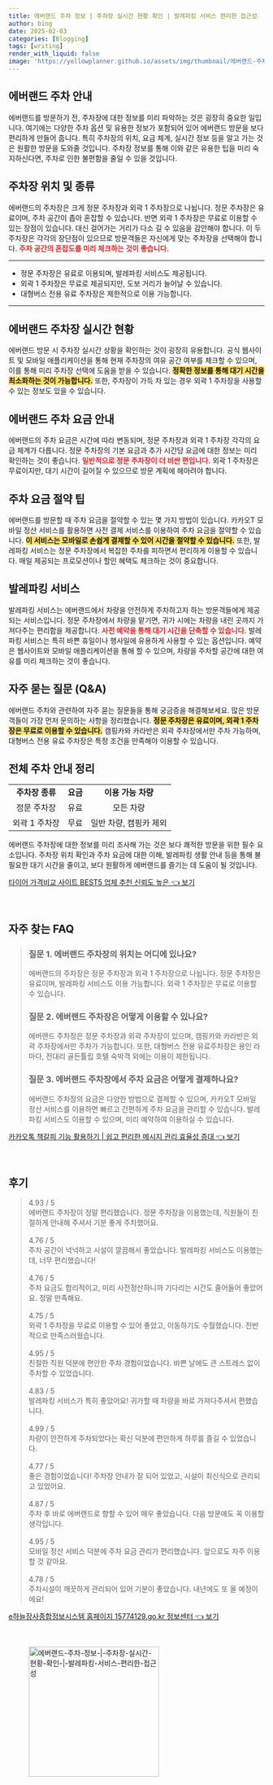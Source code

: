 ```yaml
---
title: 에버랜드 주차 정보 | 주차장 실시간 현황 확인 | 발레파킹 서비스 편리한 접근성
author: bing
date: 2025-02-03
categories: [Blogging]
tags: [writing]
render_with_liquid: false
image: 'https://yellowplanner.github.io/assets/img/thumbnail/에버랜드-주차-정보-|-주차장-실시간-현황-확인-|-발레파킹-서비스-편리한-접근성.webp'
---
```



<h2 id='에버랜드_주차_안내'>에버랜드 주차 안내</h2>

<p>에버랜드를 방문하기 전, 주차장에 대한 정보를 미리 파악하는 것은 굉장히 중요한 일입니다. 여기에는 다양한 주차 옵션 및 유용한 정보가 포함되어 있어 에버랜드 방문을 보다 편리하게 만들어 줍니다. 특히 주차장의 위치, 요금 체계, 실시간 정보 등을 알고 가는 것은 원활한 방문을 도와줄 것입니다. 주차장 정보를 통해 이와 같은 유용한 팁을 미리 숙지하신다면, 주차로 인한 불편함을 줄일 수 있을 것입니다.</p>

<h2 id='주차장_위치와_종류'>주차장 위치 및 종류</h2>

<p>에버랜드의 주차장은 크게 정문 주차장과 외곽 1 주차장으로 나뉩니다. 정문 주차장은 유료이며, 주차 공간이 좁아 혼잡할 수 있습니다. 반면 외곽 1 주차장은 무료로 이용할 수 있는 장점이 있습니다. 대신 걸어가는 거리가 다소 길 수 있음을 감안해야 합니다. 이 두 주차장은 각각의 장단점이 있으므로 방문객들은 자신에게 맞는 주차장을 선택해야 합니다. <b><span style="color: #ee2323;">주차 공간의 혼잡도를 미리 체크하는 것이 좋습니다.</span></b></p>

<hr />

<ul>
    <li>정문 주차장은 유료로 이용되며, 발레파킹 서비스도 제공됩니다.</li>
    <li>외곽 1 주차장은 무료로 제공되지만, 도보 거리가 늘어날 수 있습니다.</li>
    <li>대형버스 전용 유료 주차장은 제한적으로 이용 가능합니다.</li>
</ul>

<hr />

<h2 id='실시간_주차장_현황'>에버랜드 주차장 실시간 현황</h2>

<p>에버랜드 방문 시 주차장 실시간 상황을 확인하는 것이 굉장히 유용합니다. 공식 웹사이트 및 모바일 애플리케이션을 통해 현재 주차장의 여유 공간 여부를 체크할 수 있으며, 이를 통해 미리 주차장 선택에 도움을 받을 수 있습니다. <b><span style="background-color: #ffe066;">정확한 정보를 통해 대기 시간을 최소화하는 것이 가능합니다.</span></b> 또한, 주차장이 가득 차 있는 경우 외곽 1 주차장을 사용할 수 있는 정보도 있을 수 있습니다.</p>

<h2 id='주차_요금_안내'>에버랜드 주차 요금 안내</h2>

<p>에버랜드의 주차 요금은 시간에 따라 변동되며, 정문 주차장과 외곽 1 주차장 각각의 요금 체계가 다릅니다. 정문 주차장의 기본 요금과 추가 시간당 요금에 대한 정보는 미리 확인하는 것이 좋습니다. <b><span style="color: #ee2323;">일반적으로 정문 주차장이 더 비싼 편입니다.</span></b> 외곽 1 주차장은 무료이지만, 대기 시간이 길어질 수 있으므로 방문 계획에 헤아려야 합니다. </p>

<h2 id='주차_요금_절약_팁'>주차 요금 절약 팁</h2>

<p>에버랜드를 방문할 때 주차 요금을 절약할 수 있는 몇 가지 방법이 있습니다. 카카오T 모바일 정산 서비스를 활용하면 사전 결제 서비스를 이용하여 주차 요금을 절약할 수 있습니다. <b><span style="background-color: #ffe066;">이 서비스는 모바일로 손쉽게 결제할 수 있어 시간을 절약할 수 있습니다.</span></b> 또한, 발레파킹 서비스는 정문 주차장에서 복잡한 주차를 피하면서 편리하게 이용할 수 있습니다. 매일 제공되는 프로모션이나 할인 혜택도 체크하는 것이 중요합니다.</p>

<h2 id='발레파킹_서비스'>발레파킹 서비스</h2>

<p>발레파킹 서비스는 에버랜드에서 차량을 안전하게 주차하고자 하는 방문객들에게 제공되는 서비스입니다. 정문 주차장에서 차량을 맡기면, 귀가 시에는 차량을 내린 곳까지 가져다주는 편리함을 제공합니다. <b><span style="color: #ee2323;">사전 예약을 통해 대기 시간을 단축할 수 있습니다.</span></b> 발레파킹 서비스는 특히 바쁜 휴일이나 행사일에 유용하게 사용할 수 있는 옵션입니다. 예약은 웹사이트와 모바일 애플리케이션을 통해 할 수 있으며, 차량을 주차할 공간에 대한 여유를 미리 체크하는 것이 좋습니다.</p>

<h2 id='자주_묻는_질문'>자주 묻는 질문 (Q&A)</h2>

<p>에버랜드 주차와 관련하여 자주 묻는 질문들을 통해 궁금증을 해결해보세요. 많은 방문객들이 가장 먼저 문의하는 사항을 정리했습니다. <b><span style="background-color: #ffe066;">정문 주차장은 유료이며, 외곽 1 주차장은 무료로 이용할 수 있습니다.</span></b> 캠핑카와 카라반은 외곽 주차장에서만 주차 가능하며, 대형버스 전용 유료 주차장은 특정 조건을 만족해야 이용할 수 있습니다.</p>

<h2 id='전체_안내'>전체 주차 안내 정리</h2>

<table>
    <tr>
        <td style="text-align: center; height: 17px;"><b>주차장 종류</b></td>
        <td style="text-align: center; height: 17px;"><b>요금</b></td>
        <td style="text-align: center; height: 17px;"><b>이용 가능 차량</b></td>
    </tr>
    <tr>
        <td style="text-align: center; height: 17px;">정문 주차장</td>
        <td style="text-align: center; height: 17px;">유료</td>
        <td style="text-align: center; height: 17px;">모든 차량</td>
    </tr>
    <tr>
        <td style="text-align: center; height: 17px;">외곽 1 주차장</td>
        <td style="text-align: center; height: 17px;">무료</td>
        <td style="text-align: center; height: 17px;">일반 차량, 캠핑카 제외</td>
    </tr>
</table>

<p>에버랜드 주차장에 대한 정보를 미리 조사해 가는 것은 보다 쾌적한 방문을 위한 필수 요소입니다. 주차장 위치 확인과 주차 요금에 대한 이해, 발레파킹 생활 안내 등을 통해 불필요한 대기 시간을 줄이고, 보다 원활하게 에버랜드를 즐기는 데 도움이 될 것입니다.</p>


<p><a class="click-button" title="타이어 가격비교 사이트 BEST5 업체 추천 신뢰도 높은" href="https://yellowplanner.github.io/posts/%ED%83%80%EC%9D%B4%EC%96%B4-%EA%B0%80%EA%B2%A9%EB%B9%84%EA%B5%90-%EC%82%AC%EC%9D%B4%ED%8A%B8-BEST5-%EC%97%85%EC%B2%B4-%EC%B6%94%EC%B2%9C-%EC%8B%A0%EB%A2%B0%EB%8F%84-%EB%86%92%EC%9D%80/" rel="dofollow">타이어 가격비교 사이트 BEST5 업체 추천 신뢰도 높은 👈 보기</a></p><br>
<h2 id='자주_찾는_FAQ'>자주 찾는 FAQ</h2>
<div itemscope="" itemtype="https://schema.org/FAQPage"> 
<blockquote> 
<div itemscope="" itemprop="mainEntity" itemtype="https://schema.org/Question"> 
<h3 itemprop="name">질문 1. 에버랜드 주차장의 위치는 어디에 있나요?</h3> 
<div itemscope="" itemprop="acceptedAnswer" itemtype="https://schema.org/Answer"> 
<span itemprop="text"> 
<p>에버랜드의 주차장은 정문 주차장과 외곽 1 주차장으로 나뉩니다. 정문 주차장은 유료이며, 발레파킹 서비스도 이용 가능합니다. 외곽 1 주차장은 무료로 이용할 수 있습니다.</p> 
</span> 
</div> 
</div> 

<div itemscope="" itemprop="mainEntity" itemtype="https://schema.org/Question"> 
<h3 itemprop="name">질문 2. 에버랜드 주차장은 어떻게 이용할 수 있나요?</h3> 
<div itemscope="" itemprop="acceptedAnswer" itemtype="https://schema.org/Answer"> 
<span itemprop="text"> 
<p>에버랜드 주차장은 정문 주차장과 외곽 주차장이 있으며, 캠핑카와 카라반은 외곽 주차장에서만 주차가 가능합니다. 또한, 대형버스 전용 유료주차장은 용인 라마다, 전대리 골든튤립 호텔 숙박객 외에는 이용이 제한됩니다.</p> 
</span> 
</div> 
</div> 

<div itemscope="" itemprop="mainEntity" itemtype="https://schema.org/Question"> 
<h3 itemprop="name">질문 3. 에버랜드 주차장에서 주차 요금은 어떻게 결제하나요?</h3> 
<div itemscope="" itemprop="acceptedAnswer" itemtype="https://schema.org/Answer"> 
<span itemprop="text"> 
<p>에버랜드 주차장의 요금은 다양한 방법으로 결제할 수 있으며, 카카오T 모바일 정산 서비스를 이용하면 빠르고 간편하게 주차 요금을 관리할 수 있습니다. 발레파킹 서비스도 이용할 수 있으며, 미리 예약하여 이용하실 수 있습니다.</p> 
</span> 
</div> 
</div> 

</blockquote> 
</div>
<p><a class="click-button" title="카카오톡 책갈피 기능 활용하기 | 쉽고 편리한 메시지 관리 효율성 증대" href="https://yellowplanner.github.io/posts/%EC%B9%B4%EC%B9%B4%EC%98%A4%ED%86%A1-%EC%B1%85%EA%B0%88%ED%94%BC-%EA%B8%B0%EB%8A%A5-%ED%99%9C%EC%9A%A9%ED%95%98%EA%B8%B0-%EC%89%BD%EA%B3%A0-%ED%8E%B8%EB%A6%AC%ED%95%9C-%EB%A9%94%EC%8B%9C%EC%A7%80-%EA%B4%80%EB%A6%AC-%ED%9A%A8%EC%9C%A8%EC%84%B1-%EC%A6%9D%EB%8C%80/" rel="dofollow">카카오톡 책갈피 기능 활용하기 | 쉽고 편리한 메시지 관리 효율성 증대 👈 보기</a></p><br>
<h2 id='후기'>후기</h2>
<div itemscope itemtype="https://schema.org/Product">
  <blockquote>
  <div itemprop="review" itemscope itemtype="https://schema.org/Review">
      <div itemprop="reviewRating" itemscope itemtype="https://schema.org/Rating"> <span itemprop="ratingValue">4.93</span> / <span itemprop="bestRating">5</span> </div>
      <span itemprop="reviewBody">에버랜드 주차장이 정말 편리했습니다. 정문 주차장을 이용했는데, 직원들이 친절하게 안내해 주셔서 기분 좋게 주차했어요.</span>
  </div>
  <br>
  <div itemprop="review" itemscope itemtype="https://schema.org/Review">
      <div itemprop="reviewRating" itemscope itemtype="https://schema.org/Rating"> <span itemprop="ratingValue">4.76</span> / <span itemprop="bestRating">5</span> </div>
      <span itemprop="reviewBody">주차 공간이 넉넉하고 시설이 깔끔해서 좋았습니다. 발레파킹 서비스도 이용했는데, 너무 편리했습니다!</span>
  </div>
  <br>
  <div itemprop="review" itemscope itemtype="https://schema.org/Review">
      <div itemprop="reviewRating" itemscope itemtype="https://schema.org/Rating"> <span itemprop="ratingValue">4.76</span> / <span itemprop="bestRating">5</span> </div>
      <span itemprop="reviewBody">주차 요금도 합리적이고, 미리 사전정산하니까 기다리는 시간도 줄어들어 좋았어요. 정말 만족해요.</span>
  </div>
  <br>
  <div itemprop="review" itemscope itemtype="https://schema.org/Review">
      <div itemprop="reviewRating" itemscope itemtype="https://schema.org/Rating"> <span itemprop="ratingValue">4.75</span> / <span itemprop="bestRating">5</span> </div>
      <span itemprop="reviewBody">외곽 1 주차장을 무료로 이용할 수 있어 좋았고, 이동하기도 수월했습니다. 전반적으로 만족스러웠습니다.</span>
  </div>
  <br>
  <div itemprop="review" itemscope itemtype="https://schema.org/Review">
      <div itemprop="reviewRating" itemscope itemtype="https://schema.org/Rating"> <span itemprop="ratingValue">4.95</span> / <span itemprop="bestRating">5</span> </div>
      <span itemprop="reviewBody">친절한 직원 덕분에 편안한 주차 경험이었습니다. 바쁜 날에도 큰 스트레스 없이 주차할 수 있었습니다.</span>
  </div>
  <br>
  <div itemprop="review" itemscope itemtype="https://schema.org/Review">
      <div itemprop="reviewRating" itemscope itemtype="https://schema.org/Rating"> <span itemprop="ratingValue">4.83</span> / <span itemprop="bestRating">5</span> </div>
      <span itemprop="reviewBody">발레파킹 서비스가 특히 좋았어요! 귀가할 때 차량을 바로 가져다주셔서 편했습니다.</span>
  </div>
  <br>
  <div itemprop="review" itemscope itemtype="https://schema.org/Review">
      <div itemprop="reviewRating" itemscope itemtype="https://schema.org/Rating"> <span itemprop="ratingValue">4.99</span> / <span itemprop="bestRating">5</span> </div>
      <span itemprop="reviewBody">차량이 안전하게 주차되었다는 확신 덕분에 편안하게 하루를 즐길 수 있었습니다.</span>
  </div>
  <br>
  <div itemprop="review" itemscope itemtype="https://schema.org/Review">
      <div itemprop="reviewRating" itemscope itemtype="https://schema.org/Rating"> <span itemprop="ratingValue">4.77</span> / <span itemprop="bestRating">5</span> </div>
      <span itemprop="reviewBody">좋은 경험이었습니다! 주차장 안내가 잘 되어 있었고, 시설이 최신식으로 관리되고 있었어요.</span>
  </div>
  <br>
  <div itemprop="review" itemscope itemtype="https://schema.org/Review">
      <div itemprop="reviewRating" itemscope itemtype="https://schema.org/Rating"> <span itemprop="ratingValue">4.87</span> / <span itemprop="bestRating">5</span> </div>
      <span itemprop="reviewBody">주차 후 바로 에버랜드로 향할 수 있어 매우 좋았습니다. 다음 방문에도 꼭 이용할 생각입니다.</span>
  </div>
  <br>
  <div itemprop="review" itemscope itemtype="https://schema.org/Review">
      <div itemprop="reviewRating" itemscope itemtype="https://schema.org/Rating"> <span itemprop="ratingValue">4.95</span> / <span itemprop="bestRating">5</span> </div>
      <span itemprop="reviewBody">모바일 정산 서비스 덕분에 주차 요금 관리가 편리했습니다. 앞으로도 자주 이용할 것 같아요.</span>
  </div>
  <br>
  <div itemprop="review" itemscope itemtype="https://schema.org/Review">
      <div itemprop="reviewRating" itemscope itemtype="https://schema.org/Rating"> <span itemprop="ratingValue">4.78</span> / <span itemprop="bestRating">5</span> </div>
      <span itemprop="reviewBody">주차시설이 깨끗하게 관리되어 있어 기분이 좋았습니다. 내년에도 또 올 예정이에요!</span>
  </div>
  </blockquote>
</div>
<p><a class="click-button" title="e하늘장사종합정보시스템 홈페이지 15774129.go.kr 정보센터" href="https://yellowplanner.github.io/posts/e%ED%95%98%EB%8A%98%EC%9E%A5%EC%82%AC%EC%A2%85%ED%95%A9%EC%A0%95%EB%B3%B4%EC%8B%9C%EC%8A%A4%ED%85%9C-%ED%99%88%ED%8E%98%EC%9D%B4%EC%A7%80-15774129.go.kr-%EC%A0%95%EB%B3%B4%EC%84%BC%ED%84%B0/" rel="dofollow">e하늘장사종합정보시스템 홈페이지 15774129.go.kr 정보센터 👈 보기</a></p><br>
<figure class="image"><img src="https://yellowplanner.github.io/assets/img/thumbnail/에버랜드-주차-정보-|-주차장-실시간-현황-확인-|-발레파킹-서비스-편리한-접근성.webp" alt="에버랜드-주차-정보-|-주차장-실시간-현황-확인-|-발레파킹-서비스-편리한-접근성" width="256" height="256"></figure>